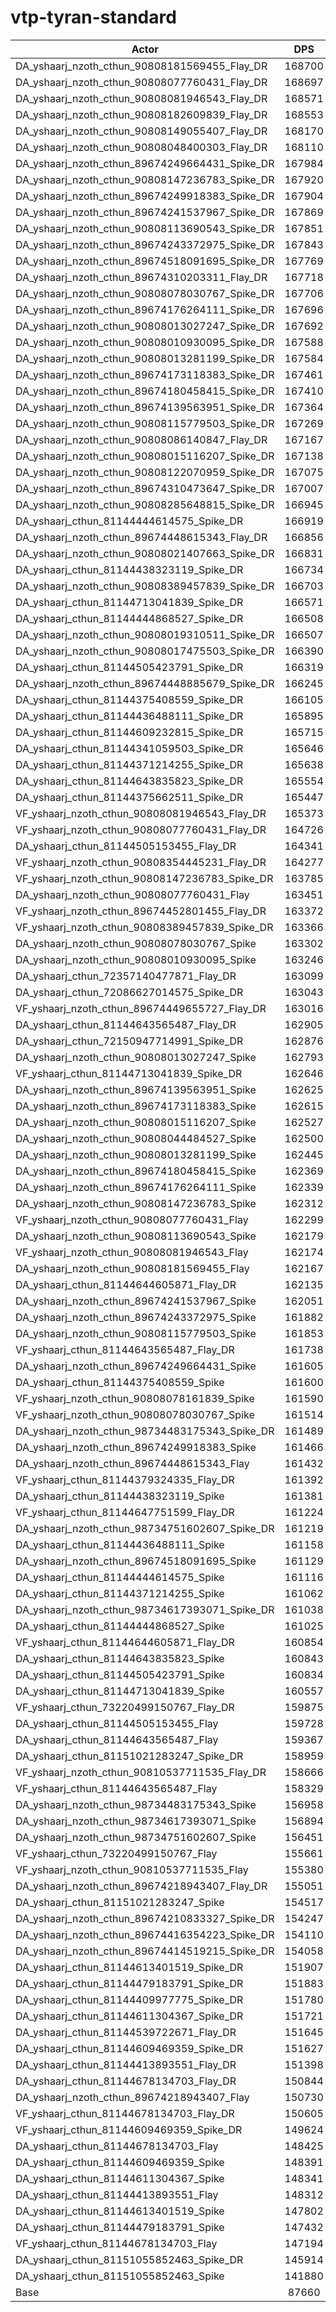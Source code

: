 # vtp-tyran-standard
| Actor | DPS | Increase |
|---|:---:|:---:|
|DA_yshaarj_nzoth_cthun_90808181569455_Flay_DR|168700|92.45%|
|DA_yshaarj_nzoth_cthun_90808077760431_Flay_DR|168697|92.44%|
|DA_yshaarj_nzoth_cthun_90808081946543_Flay_DR|168571|92.30%|
|DA_yshaarj_nzoth_cthun_90808182609839_Flay_DR|168553|92.28%|
|DA_yshaarj_nzoth_cthun_90808149055407_Flay_DR|168170|91.84%|
|DA_yshaarj_nzoth_cthun_90808048400303_Flay_DR|168110|91.78%|
|DA_yshaarj_nzoth_cthun_89674249664431_Spike_DR|167984|91.63%|
|DA_yshaarj_nzoth_cthun_90808147236783_Spike_DR|167920|91.56%|
|DA_yshaarj_nzoth_cthun_89674249918383_Spike_DR|167904|91.54%|
|DA_yshaarj_nzoth_cthun_89674241537967_Spike_DR|167869|91.50%|
|DA_yshaarj_nzoth_cthun_90808113690543_Spike_DR|167851|91.48%|
|DA_yshaarj_nzoth_cthun_89674243372975_Spike_DR|167843|91.47%|
|DA_yshaarj_nzoth_cthun_89674518091695_Spike_DR|167769|91.39%|
|DA_yshaarj_nzoth_cthun_89674310203311_Flay_DR|167718|91.33%|
|DA_yshaarj_nzoth_cthun_90808078030767_Spike_DR|167706|91.31%|
|DA_yshaarj_nzoth_cthun_89674176264111_Spike_DR|167696|91.30%|
|DA_yshaarj_nzoth_cthun_90808013027247_Spike_DR|167692|91.30%|
|DA_yshaarj_nzoth_cthun_90808010930095_Spike_DR|167588|91.18%|
|DA_yshaarj_nzoth_cthun_90808013281199_Spike_DR|167584|91.17%|
|DA_yshaarj_nzoth_cthun_89674173118383_Spike_DR|167461|91.03%|
|DA_yshaarj_nzoth_cthun_89674180458415_Spike_DR|167410|90.98%|
|DA_yshaarj_nzoth_cthun_89674139563951_Spike_DR|167364|90.92%|
|DA_yshaarj_nzoth_cthun_90808115779503_Spike_DR|167269|90.82%|
|DA_yshaarj_nzoth_cthun_90808086140847_Flay_DR|167167|90.70%|
|DA_yshaarj_nzoth_cthun_90808015116207_Spike_DR|167138|90.67%|
|DA_yshaarj_nzoth_cthun_90808122070959_Spike_DR|167075|90.59%|
|DA_yshaarj_nzoth_cthun_89674310473647_Spike_DR|167007|90.52%|
|DA_yshaarj_nzoth_cthun_90808285648815_Spike_DR|166945|90.45%|
|DA_yshaarj_cthun_81144444614575_Spike_DR|166919|90.42%|
|DA_yshaarj_nzoth_cthun_89674448615343_Flay_DR|166856|90.34%|
|DA_yshaarj_nzoth_cthun_90808021407663_Spike_DR|166831|90.32%|
|DA_yshaarj_cthun_81144438323119_Spike_DR|166734|90.21%|
|DA_yshaarj_nzoth_cthun_90808389457839_Spike_DR|166703|90.17%|
|DA_yshaarj_cthun_81144713041839_Spike_DR|166571|90.02%|
|DA_yshaarj_cthun_81144444868527_Spike_DR|166508|89.95%|
|DA_yshaarj_nzoth_cthun_90808019310511_Spike_DR|166507|89.95%|
|DA_yshaarj_nzoth_cthun_90808017475503_Spike_DR|166390|89.81%|
|DA_yshaarj_cthun_81144505423791_Spike_DR|166319|89.73%|
|DA_yshaarj_nzoth_cthun_89674448885679_Spike_DR|166245|89.65%|
|DA_yshaarj_cthun_81144375408559_Spike_DR|166105|89.49%|
|DA_yshaarj_cthun_81144436488111_Spike_DR|165895|89.25%|
|DA_yshaarj_cthun_81144609232815_Spike_DR|165715|89.04%|
|DA_yshaarj_cthun_81144341059503_Spike_DR|165646|88.96%|
|DA_yshaarj_cthun_81144371214255_Spike_DR|165638|88.96%|
|DA_yshaarj_cthun_81144643835823_Spike_DR|165554|88.86%|
|DA_yshaarj_cthun_81144375662511_Spike_DR|165447|88.74%|
|VF_yshaarj_nzoth_cthun_90808081946543_Flay_DR|165373|88.65%|
|VF_yshaarj_nzoth_cthun_90808077760431_Flay_DR|164726|87.91%|
|DA_yshaarj_cthun_81144505153455_Flay_DR|164341|87.48%|
|VF_yshaarj_nzoth_cthun_90808354445231_Flay_DR|164277|87.40%|
|VF_yshaarj_nzoth_cthun_90808147236783_Spike_DR|163785|86.84%|
|DA_yshaarj_nzoth_cthun_90808077760431_Flay|163451|86.46%|
|VF_yshaarj_nzoth_cthun_89674452801455_Flay_DR|163372|86.37%|
|VF_yshaarj_nzoth_cthun_90808389457839_Spike_DR|163366|86.36%|
|DA_yshaarj_nzoth_cthun_90808078030767_Spike|163302|86.29%|
|DA_yshaarj_nzoth_cthun_90808010930095_Spike|163246|86.23%|
|DA_yshaarj_cthun_72357140477871_Flay_DR|163099|86.06%|
|DA_yshaarj_cthun_72086627014575_Spike_DR|163043|85.99%|
|VF_yshaarj_nzoth_cthun_89674449655727_Flay_DR|163016|85.96%|
|DA_yshaarj_cthun_81144643565487_Flay_DR|162905|85.84%|
|DA_yshaarj_cthun_72150947714991_Spike_DR|162876|85.80%|
|DA_yshaarj_nzoth_cthun_90808013027247_Spike|162793|85.71%|
|VF_yshaarj_cthun_81144713041839_Spike_DR|162646|85.54%|
|DA_yshaarj_nzoth_cthun_89674139563951_Spike|162625|85.52%|
|DA_yshaarj_nzoth_cthun_89674173118383_Spike|162615|85.51%|
|DA_yshaarj_nzoth_cthun_90808015116207_Spike|162527|85.41%|
|DA_yshaarj_nzoth_cthun_90808044484527_Spike|162500|85.38%|
|DA_yshaarj_nzoth_cthun_90808013281199_Spike|162445|85.31%|
|DA_yshaarj_nzoth_cthun_89674180458415_Spike|162369|85.23%|
|DA_yshaarj_nzoth_cthun_89674176264111_Spike|162339|85.19%|
|DA_yshaarj_nzoth_cthun_90808147236783_Spike|162312|85.16%|
|VF_yshaarj_nzoth_cthun_90808077760431_Flay|162299|85.15%|
|DA_yshaarj_nzoth_cthun_90808113690543_Spike|162179|85.01%|
|VF_yshaarj_nzoth_cthun_90808081946543_Flay|162174|85.00%|
|DA_yshaarj_nzoth_cthun_90808181569455_Flay|162167|85.00%|
|DA_yshaarj_cthun_81144644605871_Flay_DR|162135|84.96%|
|DA_yshaarj_nzoth_cthun_89674241537967_Spike|162051|84.86%|
|DA_yshaarj_nzoth_cthun_89674243372975_Spike|161882|84.67%|
|DA_yshaarj_nzoth_cthun_90808115779503_Spike|161853|84.64%|
|VF_yshaarj_cthun_81144643565487_Flay_DR|161738|84.51%|
|DA_yshaarj_nzoth_cthun_89674249664431_Spike|161605|84.35%|
|DA_yshaarj_cthun_81144375408559_Spike|161600|84.35%|
|VF_yshaarj_nzoth_cthun_90808078161839_Spike|161590|84.34%|
|VF_yshaarj_nzoth_cthun_90808078030767_Spike|161514|84.25%|
|DA_yshaarj_nzoth_cthun_98734483175343_Spike_DR|161489|84.22%|
|DA_yshaarj_nzoth_cthun_89674249918383_Spike|161466|84.20%|
|DA_yshaarj_nzoth_cthun_89674448615343_Flay|161432|84.16%|
|VF_yshaarj_cthun_81144379324335_Flay_DR|161392|84.11%|
|DA_yshaarj_cthun_81144438323119_Spike|161381|84.10%|
|VF_yshaarj_cthun_81144647751599_Flay_DR|161224|83.92%|
|DA_yshaarj_nzoth_cthun_98734751602607_Spike_DR|161219|83.91%|
|DA_yshaarj_cthun_81144436488111_Spike|161158|83.84%|
|DA_yshaarj_nzoth_cthun_89674518091695_Spike|161129|83.81%|
|DA_yshaarj_cthun_81144444614575_Spike|161116|83.80%|
|DA_yshaarj_cthun_81144371214255_Spike|161062|83.73%|
|DA_yshaarj_nzoth_cthun_98734617393071_Spike_DR|161038|83.71%|
|DA_yshaarj_cthun_81144444868527_Spike|161025|83.69%|
|VF_yshaarj_cthun_81144644605871_Flay_DR|160854|83.50%|
|DA_yshaarj_cthun_81144643835823_Spike|160843|83.49%|
|DA_yshaarj_cthun_81144505423791_Spike|160834|83.47%|
|DA_yshaarj_cthun_81144713041839_Spike|160557|83.16%|
|VF_yshaarj_cthun_73220499150767_Flay_DR|159875|82.38%|
|DA_yshaarj_cthun_81144505153455_Flay|159728|82.21%|
|DA_yshaarj_cthun_81144643565487_Flay|159367|81.80%|
|DA_yshaarj_cthun_81151021283247_Spike_DR|158959|81.34%|
|VF_yshaarj_nzoth_cthun_90810537711535_Flay_DR|158666|81.00%|
|VF_yshaarj_cthun_81144643565487_Flay|158329|80.62%|
|DA_yshaarj_nzoth_cthun_98734483175343_Spike|156958|79.05%|
|DA_yshaarj_nzoth_cthun_98734617393071_Spike|156894|78.98%|
|DA_yshaarj_nzoth_cthun_98734751602607_Spike|156451|78.47%|
|VF_yshaarj_cthun_73220499150767_Flay|155661|77.57%|
|VF_yshaarj_nzoth_cthun_90810537711535_Flay|155380|77.25%|
|DA_yshaarj_nzoth_cthun_89674218943407_Flay_DR|155051|76.88%|
|DA_yshaarj_cthun_81151021283247_Spike|154517|76.27%|
|DA_yshaarj_nzoth_cthun_89674210833327_Spike_DR|154247|75.96%|
|DA_yshaarj_nzoth_cthun_89674416354223_Spike_DR|154110|75.80%|
|DA_yshaarj_nzoth_cthun_89674414519215_Spike_DR|154058|75.74%|
|DA_yshaarj_cthun_81144613401519_Spike_DR|151907|73.29%|
|DA_yshaarj_cthun_81144479183791_Spike_DR|151883|73.26%|
|DA_yshaarj_cthun_81144409977775_Spike_DR|151780|73.15%|
|DA_yshaarj_cthun_81144611304367_Spike_DR|151721|73.08%|
|DA_yshaarj_cthun_81144539722671_Flay_DR|151645|72.99%|
|DA_yshaarj_cthun_81144609469359_Spike_DR|151627|72.97%|
|DA_yshaarj_cthun_81144413893551_Flay_DR|151398|72.71%|
|DA_yshaarj_cthun_81144678134703_Flay_DR|150844|72.08%|
|DA_yshaarj_nzoth_cthun_89674218943407_Flay|150730|71.95%|
|VF_yshaarj_cthun_81144678134703_Flay_DR|150605|71.81%|
|VF_yshaarj_cthun_81144609469359_Spike_DR|149624|70.69%|
|DA_yshaarj_cthun_81144678134703_Flay|148425|69.32%|
|DA_yshaarj_cthun_81144609469359_Spike|148391|69.28%|
|DA_yshaarj_cthun_81144611304367_Spike|148341|69.22%|
|DA_yshaarj_cthun_81144413893551_Flay|148312|69.19%|
|DA_yshaarj_cthun_81144613401519_Spike|147802|68.61%|
|DA_yshaarj_cthun_81144479183791_Spike|147432|68.19%|
|VF_yshaarj_cthun_81144678134703_Flay|147194|67.91%|
|DA_yshaarj_cthun_81151055852463_Spike_DR|145914|66.45%|
|DA_yshaarj_cthun_81151055852463_Spike|141880|61.85%|
|Base|87660|0.00%|
